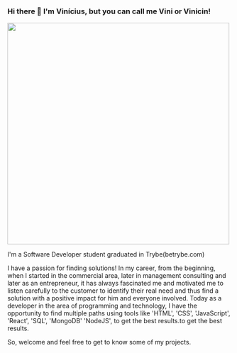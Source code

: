 ### Hi there 👋 I'm Vinícius, but you can call me Vini or Vinicin!

<img src="https://media1.giphy.com/media/dUNNnf1vwvhRuGCBMb/giphy.gif?cid=ecf05e473p8jjttfiwz3s79axsmb7li86hbydsrojfze0axa&rid=giphy.gif&ct=g" width="500" />

I'm a Software Developer student graduated in Trybe(betrybe.com)

I have a passion for finding solutions!
In my career, from the beginning, when I started in the commercial area, later in management consulting and later as an entrepreneur, it has always fascinated me and motivated me to listen carefully to the customer to identify their real need and thus find a solution with a positive impact for him and everyone involved. Today as a developer in the area of ​​programming and technology, I have the opportunity to find multiple paths using tools like 'HTML', 'CSS', 'JavaScript', 'React', 'SQL', 'MongoDB' 'NodeJS', to get the best results.to get the best results.

So, welcome and feel free to get to know some of my projects.
